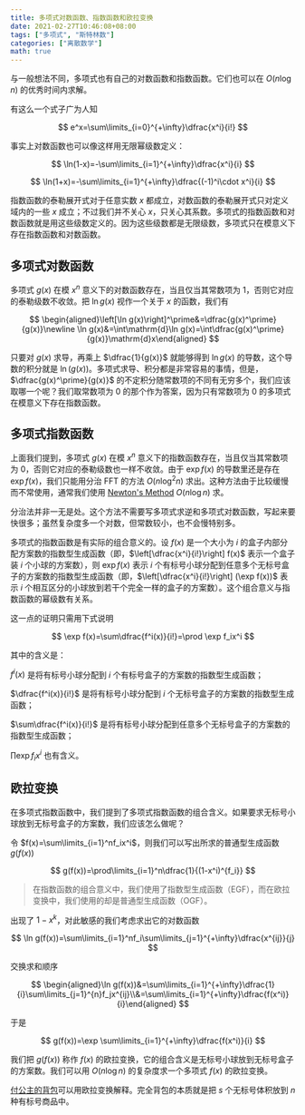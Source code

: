 ```yaml
---
title: 多项式对数函数、指数函数和欧拉变换
date: 2021-02-27T10:46:08+08:00
tags: ["多项式", "斯特林数"]
categories: ["离散数学"]
math: true
---
```


与一般想法不同，多项式也有自己的对数函数和指数函数。它们也可以在 $O(n\log n)$ 的优秀时间内求解。

有这么一个式子广为人知

$$
e^x=\sum\limits_{i=0}^{+\infty}\dfrac{x^i}{i!}
$$

事实上对数函数也可以像这样用无限幂级数定义：

$$
\ln(1-x)=-\sum\limits_{i=1}^{+\infty}\dfrac{x^i}{i}
$$

$$
\ln(1+x)=-\sum\limits_{i=1}^{+\infty}\dfrac{(-1)^i\cdot x^i}{i}
$$

指数函数的泰勒展开式对于任意实数 $x$ 都成立，对数函数的泰勒展开式只对定义域内的一些 $x$ 成立；不过我们并不关心 $x$，只关心其系数。多项式的指数函数和对数函数就是用这些级数定义的。因为这些级数都是无限级数，多项式只在模意义下存在指数函数和对数函数。

## 多项式对数函数

多项式 $g(x)$ 在模 $x^n$ 意义下的对数函数存在，当且仅当其常数项为 $1$，否则它对应的泰勒级数不收敛。把 $\ln g(x)$ 视作一个关于 $x$ 的函数，我们有

$$
\begin{aligned}\left[\ln g(x)\right]^\prime&=\dfrac{g(x)^\prime}{g(x)}\newline
\ln g(x)&=\int\mathrm{d}\ln g(x)=\int\dfrac{g(x)^\prime}{g(x)}\mathrm{d}x\end{aligned}
$$

只要对 $g(x)$ 求导，再乘上 $\dfrac{1}{g(x)}$ 就能够得到 $\ln g(x)$ 的导数，这个导数的积分就是 $\ln(g(x))$。多项式求导、积分都是非常容易的事情，但是，$\dfrac{g(x)^\prime}{g(x)}$ 的不定积分随常数项的不同有无穷多个，我们应该取哪一个呢？我们取常数项为 $0$ 的那个作为答案，因为只有常数项为 $0$ 的多项式在模意义下存在指数函数。

## 多项式指数函数

上面我们提到，多项式 $g(x)$ 在模 $x^n$ 意义下的指数函数存在，当且仅当其常数项为 $0$，否则它对应的泰勒级数也一样不收敛。由于 $\exp f(x)$ 的导数里还是存在 $\exp f(x)$，我们只能用分治 FFT 的方法 $O\left(n\log^2n\right)$ 求出。这种方法由于比较缓慢而不常使用，通常我们使用 [Newton's Method](/zh/posts/newtons_method/) $O(n\log n)$ 求。

分治法并非一无是处。这个方法不需要写多项式求逆和多项式对数函数，写起来要快很多；虽然复杂度多一个对数，但常数较小，也不会慢特别多。

多项式的指数函数是有实际的组合意义的。设 $f(x)$ 是一个大小为 $i$ 的盒子内部分配方案数的指数型生成函数（即，$\left[\dfrac{x^i}{i!}\right] f(x)$ 表示一个盒子装 $i$ 个小球的方案数），则 $\exp f(x)$ 表示 $i$ 个有标号小球分配到任意多个无标号盒子的方案数的指数型生成函数（即，$\left[\dfrac{x^i}{i!}\right] (\exp f(x))$ 表示 $i$ 个相互区分的小球放到若干个完全一样的盒子的方案数）。这个组合意义与指数函数的幂级数有关系。

这一点的证明只需用下式说明

$$
\exp f(x)=\sum\dfrac{f^i(x)}{i!}=\prod \exp f_ix^i
$$

其中的含义是：

$f^i(x)$ 是将有标号小球分配到 $i$ 个有标号盒子的方案数的指数型生成函数；

$\dfrac{f^i(x)}{i!}$ 是将有标号小球分配到 $i$ 个无标号盒子的方案数的指数型生成函数；

$\sum\dfrac{f^i(x)}{i!}$ 是将有标号小球分配到任意多个无标号盒子的方案数的指数型生成函数；

$\prod \exp f_ix^i$ 也有含义。

## 欧拉变换

在多项式指数函数中，我们提到了多项式指数函数的组合含义。如果要求无标号小球放到无标号盒子的方案数，我们应该怎么做呢？

令 $f(x)=\sum\limits_{i=1}^nf_ix^i$，则我们可以写出所求的普通型生成函数 $g(f(x))$

$$
g(f(x))=\prod\limits_{i=1}^n\dfrac{1}{(1-x^i)^{f_i}}
$$

> 在指数函数的组合意义中，我们使用了指数型生成函数（EGF），而在欧拉变换中，我们使用的却是普通型生成函数（OGF）。

出现了 $1-x^k$，对此敏感的我们考虑求出它的对数函数

$$
\ln g(f(x))=\sum\limits_{i=1}^nf_i\sum\limits_{j=1}^{+\infty}\dfrac{x^{ij}}{j}
$$

交换求和顺序

$$
\begin{aligned}\ln g(f(x))&=\sum\limits_{i=1}^{+\infty}\dfrac{1}{i}\sum\limits_{j=1}^{n}f_jx^{ij}\\&=\sum\limits_{i=1}^{+\infty}\dfrac{f(x^i)}{i}\end{aligned}
$$

于是

$$
g(f(x))=\exp \sum\limits_{i=1}^{+\infty}\dfrac{f(x^i)}{i}
$$

我们把 $g(f(x))$ 称作 $f(x)$ 的欧拉变换，它的组合含义是无标号小球放到无标号盒子的方案数。我们可以用 $O(n\log n)$ 的复杂度求一个多项式 $f(x)$ 的欧拉变换。

[付公主的背包](https://www.luogu.com.cn/problem/P4389)可以用欧拉变换解释。完全背包的本质就是把 $s$ 个无标号体积放到 $n$ 种有标号商品中。
